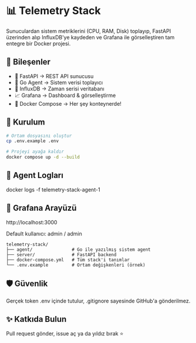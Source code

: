 # 📊 Telemetry Stack

Sunuculardan sistem metriklerini (CPU, RAM, Disk) toplayıp, FastAPI üzerinden alıp InfluxDB'ye kaydeden ve Grafana ile görselleştiren tam entegre bir Docker projesi.

## 🔧 Bileşenler

- 🐍 FastAPI → REST API sunucusu
- 🐹 Go Agent → Sistem verisi toplayıcı
- 🧠 InfluxDB → Zaman serisi veritabanı
- 📈 Grafana → Dashboard & görselleştirme
- 🐳 Docker Compose → Her şey konteynerde!

## 🚀 Kurulum

```bash
# Ortam dosyasını oluştur
cp .env.example .env

# Projeyi ayağa kaldır
docker compose up -d --build
```
## 📡 Agent Logları
docker logs -f telemetry-stack-agent-1


## 📍 Grafana Arayüzü
http://localhost:3000

Default kullanıcı: admin / admin
```
telemetry-stack/
├── agent/               # Go ile yazılmış sistem agent
├── server/              # FastAPI backend
├── docker-compose.yml   # Tüm stack'i tanımlar
└── .env.example         # Ortam değişkenleri (örnek)
```

## 🛡️ Güvenlik
Gerçek token .env içinde tutulur, .gitignore sayesinde GitHub'a gönderilmez.

## ✨ Katkıda Bulun
Pull request gönder, issue aç ya da yıldız bırak ⭐
